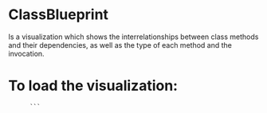 # ClassBlueprint
Is a visualization which shows the interrelationships between class methods and their dependencies, as well as the type of each method and the invocation.
# To load the visualization:
``` Metacello new
      ```
